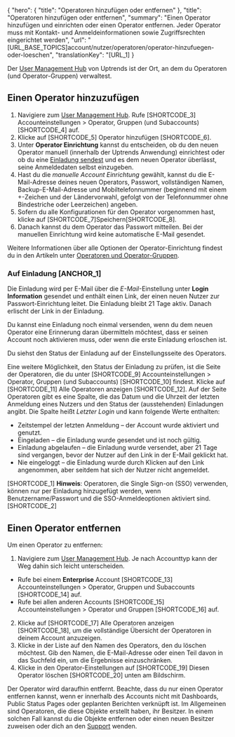﻿{
  "hero": {
    "title": "Operatoren hinzufügen oder entfernen"
  },
  "title": "Operatoren hinzufügen oder entfernen",
  "summary": "Einen Operator hinzufügen und einrichten oder einen Operator entfernen. Jeder Operator muss mit Kontakt- und Anmeldeinformationen sowie Zugriffsrechten eingerichtet werden",
  "url": "[URL_BASE_TOPICS]account/nutzer/operatoren/operator-hinzufuegen-oder-loeschen",
  "translationKey": "[URL_1]
}

Der [User Management Hub]([LINK_URL_1]) von Uptrends ist der Ort, an dem du Operatoren (und Operator-Gruppen) verwaltest.

## Einen Operator hinzuzufügen

1. Navigiere zum [User Management Hub]([LINK_URL_2]). Rufe [SHORTCODE_3] Accounteinstellungen > Operator, Gruppen (und Subaccounts) [SHORTCODE_4] auf.
2. Klicke auf [SHORTCODE_5] Operator hinzufügen [SHORTCODE_6].
3. Unter **Operator Einrichtung** kannst du entscheiden, ob du den neuen Operator manuell (innerhalb der Uptrends Anwendung) einrichtest oder ob du eine [Einladung sendest]([LINK_URL_3]) und es dem neuen Operator überlässt, seine Anmeldedaten selbst einzugeben.
4. Hast du die *manuelle Account Einrichtung* gewählt, kannst du die E-Mail-Adresse deines neuen Operators, Passwort, vollständigen Namen, Backup-E-Mail-Adresse und Mobiltelefonnummer (beginnend mit einem +-Zeichen und der Ländervorwahl, gefolgt von der Telefonnummer ohne Bindestriche oder Leerzeichen) angeben.
5.  Sofern du alle Konfigurationen für den Operator vorgenommen hast, klicke auf [SHORTCODE_7]Speichern[SHORTCODE_8].
6. Danach kannst du dem Operator das Passwort mitteilen. Bei der manuellen Einrichtung wird keine automatische E-Mail gesendet.


Weitere Informationen über alle Optionen der Operator-Einrichtung findest du in den Artikeln unter [Operatoren und Operator-Gruppen]([LINK_URL_4]).
### Auf Einladung  [ANCHOR_1]

Die Einladung wird per E-Mail über die *E-Mail*-Einstellung unter **Login Information** gesendet und enthält einen Link, der einen neuen Nutzer zur Passwort-Einrichtung leitet. Die Einladung bleibt 21 Tage aktiv. Danach erlischt der Link in der Einladung.

Du kannst eine Einladung noch einmal versenden, wenn du dem neuen Operator eine Erinnerung daran übermitteln möchtest, dass er seinen Account noch aktivieren muss, oder wenn die erste Einladung erloschen ist.

Du siehst den Status der Einladung auf der Einstellungsseite des Operators.

Eine weitere Möglichkeit, den Status der Einladung zu prüfen, ist die Seite der Operatoren, die du unter [SHORTCODE_9] Accounteinstellungen > Operator, Gruppen (und Subaccounts) [SHORTCODE_10] findest.  Klicke auf [SHORTCODE_11] Alle Operatoren anzeigen [SHORTCODE_12]. Auf der Seite Operatoren gibt es eine Spalte, die das Datum und die Uhrzeit der letzten Anmeldung eines Nutzers und den Status der (ausstehenden) Einladungen angibt. Die Spalte heißt *Letzter Login* und kann folgende Werte enthalten:

   - Zeitstempel der letzten Anmeldung – der Account wurde aktiviert und genutzt.
   - Eingeladen – die Einladung wurde gesendet und ist noch gültig.
   - Einladung abgelaufen – die Einladung wurde versendet, aber 21 Tage sind vergangen, bevor der Nutzer auf den Link in der E-Mail geklickt hat.
   - Nie eingeloggt – die Einladung wurde durch Klicken auf den Link angenommen, aber seitdem hat sich der Nutzer nicht angemeldet.


[SHORTCODE_1] **Hinweis**: Operatoren, die Single Sign-on (SSO) verwenden, können nur per Einladung hinzugefügt werden, wenn Benutzername/Passwort und die SSO-Anmeldeoptionen aktiviert sind. [SHORTCODE_2]

## Einen Operator entfernen

Um einen Operator zu entfernen:

1. Navigiere zum [User Management Hub]([LINK_URL_5]). Je nach Accounttyp kann der Weg dahin sich leicht unterscheiden.
  - Rufe bei einem **Enterprise** Account [SHORTCODE_13] Accounteinstellungen > Operator, Gruppen und Subaccounts [SHORTCODE_14] auf.
  - Rufe bei allen anderen Accounts [SHORTCODE_15] Accounteinstellungen > Operator und Gruppen [SHORTCODE_16] auf.

2. Klicke auf [SHORTCODE_17] Alle Operatoren anzeigen [SHORTCODE_18], um die vollständige Übersicht der Operatoren in deinem Account anzuzeigen.
3. Klicke in der Liste auf den Namen des Operators, den du löschen möchtest. Gib den Namen, die E-Mail-Adresse oder einen Teil davon in das Suchfeld ein, um die Ergebnisse einzuschränken.
4. Klicke in den Operator-Einstellungen auf [SHORTCODE_19] Diesen Operator löschen [SHORTCODE_20] unten am Bildschirm.

Der Operator wird daraufhin entfernt. Beachte, dass du nur einen Operator entfernen kannst, wenn er innerhalb des Accounts nicht mit Dashboards, Public Status Pages oder geplanten Berichten verknüpft ist. Im Allgemeinen sind Operatoren, die diese Objekte erstellt haben, ihr Besitzer. In einem solchen Fall kannst du die Objekte entfernen oder einen neuen Besitzer zuweisen oder dich an den [Support]([LINK_URL_6]) wenden.